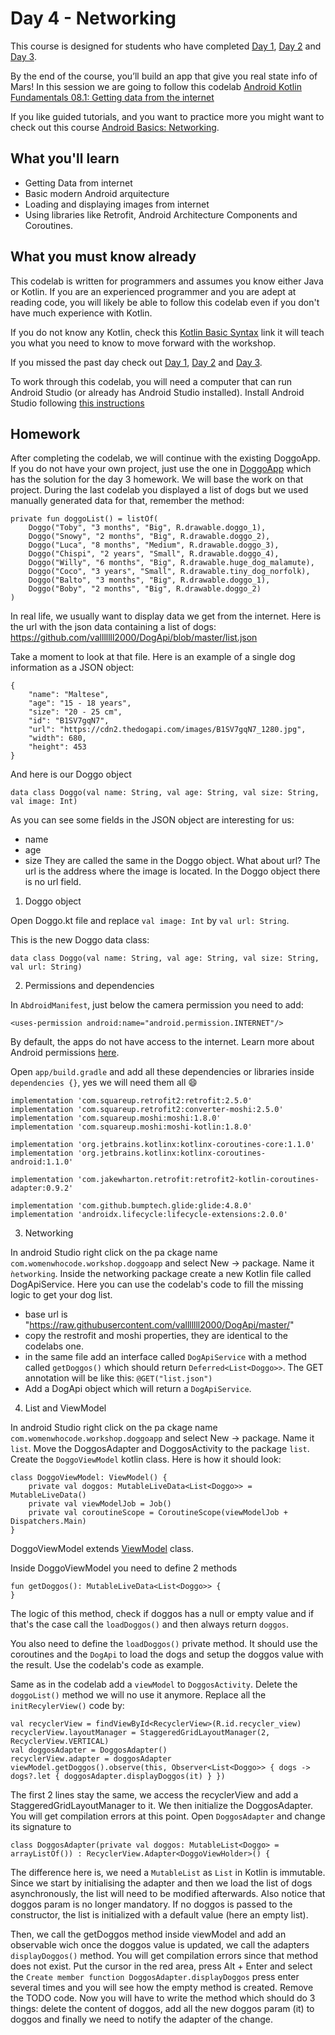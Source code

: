 # Day 4 - Networking

This course is designed for students who have completed [Day 1](https://github.com/WomenWhoCode/AndroidWorkshops_BCN/blob/master/Day%201%20-%20Kotlin%20Basics/),  [Day 2](https://github.com/WomenWhoCode/AndroidWorkshops_BCN/blob/master/Day%202%20-%20Android%20Basics/) and [Day 3](https://github.com/WomenWhoCode/AndroidWorkshops_BCN/blob/master/Day%203%20-%20Multi%20Screen%20Apps/). 

By the end of the course, you’ll build an app that give you real state info of Mars! In this session we are going to follow this codelab [Android Kotlin Fundamentals 08.1: Getting data from the internet](https://codelabs.developers.google.com/codelabs/kotlin-android-training-internet-data/index.html)

If you like guided tutorials, and you want to practice more you might want to check out this course [Android Basics: Networking](https://eu.udacity.com/course/android-basics-networking--ud843).  

## What you'll learn

- Getting Data from internet
- Basic modern Android arquitecture
- Loading and displaying images from internet
- Using libraries like Retrofit, Android Architecture Components and Coroutines.

## What you must know already

This codelab is written for programmers and assumes you know either Java or Kotlin. If you are an experienced programmer and you are adept at reading code, you will likely be able to follow this codelab even if you don't have much experience with Kotlin.

If you do not know any Kotlin, check this [Kotlin Basic Syntax](https://kotlinlang.org/docs/reference/basic-syntax.html) link it will teach you what you need to know to move forward with the workshop. 

If you missed the past day check out [Day 1](https://github.com/WomenWhoCode/AndroidWorkshops_BCN/blob/master/Day%201%20-%20Kotlin%20Basics/),  [Day 2](https://github.com/WomenWhoCode/AndroidWorkshops_BCN/blob/master/Day%202%20-%20Android%20Basics/) and [Day 3](https://github.com/WomenWhoCode/AndroidWorkshops_BCN/blob/master/Day%203%20-%20Multi%20Screen%20Apps/).

To work through this codelab, you will need a computer that can run Android Studio (or already has Android Studio installed). Install Android Studio following [this instructions](https://github.com/WomenWhoCode/AndroidWorkshops_BCN/blob/master/Installation.md)

## Homework
After completing the codelab, we will continue with the existing DoggoApp. If you do not have your own project, just use the one in [DoggoApp](https://github.com/WomenWhoCode/AndroidWorkshops_BCN/tree/homework-day4/Day%201%20-%20Kotlin%20Basics/DoggoApp) which has the solution for the day 3 homework. We will base the work on that project. During the last codelab you displayed a list of dogs but we used manually generated data for that, remember the method:

```
private fun doggoList() = listOf(
    Doggo("Toby", "3 months", "Big", R.drawable.doggo_1),
    Doggo("Snowy", "2 months", "Big", R.drawable.doggo_2),
    Doggo("Luca", "8 months", "Medium", R.drawable.doggo_3),
    Doggo("Chispi", "2 years", "Small", R.drawable.doggo_4),
    Doggo("Willy", "6 months", "Big", R.drawable.huge_dog_malamute),
    Doggo("Coco", "3 years", "Small", R.drawable.tiny_dog_norfolk),
    Doggo("Balto", "3 months", "Big", R.drawable.doggo_1),
    Doggo("Boby", "2 months", "Big", R.drawable.doggo_2)
)

```
In real life, we usually want to display data we get from the internet. Here is the url with the json data containing a list of dogs: https://github.com/valllllll2000/DogApi/blob/master/list.json

Take a moment to look at that file. Here is an example of a single dog information as a JSON object:
```
{
    "name": "Maltese",
    "age": "15 - 18 years",
    "size": "20 - 25 cm",
    "id": "B1SV7gqN7",
    "url": "https://cdn2.thedogapi.com/images/B1SV7gqN7_1280.jpg",
    "width": 680,
    "height": 453
}
```
And here is our Doggo object
```
data class Doggo(val name: String, val age: String, val size: String, val image: Int)
```
As you can see some fields in the JSON object are interesting for us:
* name
* age
* size
They are called the same in the Doggo object. What about url? The url is the address where the image is located. In the Doggo object there is no url field. 

1) Doggo object

Open Doggo.kt file and replace `val image: Int` by `val url: String`.

This is the new Doggo data class:
```
data class Doggo(val name: String, val age: String, val size: String, val url: String)
```

2) Permissions and dependencies

In `AbdroidManifest`, just below the camera permission you need to add:
```
<uses-permission android:name="android.permission.INTERNET"/>
```
By default, the apps do not have access to the internet. Learn more about Android permissions [here](https://developer.android.com/guide/topics/permissions/overview).

Open `app/build.gradle` and add all these dependencies or libraries inside `dependencies {}`, yes we will need them all :smile:
```
implementation 'com.squareup.retrofit2:retrofit:2.5.0'
implementation 'com.squareup.retrofit2:converter-moshi:2.5.0'
implementation 'com.squareup.moshi:moshi:1.8.0'
implementation 'com.squareup.moshi:moshi-kotlin:1.8.0'

implementation 'org.jetbrains.kotlinx:kotlinx-coroutines-core:1.1.0'
implementation 'org.jetbrains.kotlinx:kotlinx-coroutines-android:1.1.0'

implementation 'com.jakewharton.retrofit:retrofit2-kotlin-coroutines-adapter:0.9.2'

implementation 'com.github.bumptech.glide:glide:4.8.0'
implementation 'androidx.lifecycle:lifecycle-extensions:2.0.0'
```

  3) Networking
  
  In android Studio right click on the pa ckage name `com.womenwhocode.workshop.doggoapp` and select New -> package. Name it `ǹetworking`. Inside the networking package create a new Kotlin file called DogApiService. Here you can use the codelab's code to fill the missing logic to get your dog list.
  
  * base url is "https://raw.githubusercontent.com/valllllll2000/DogApi/master/"
  * copy the restrofit and moshi properties, they are identical to the codelabs one.
  * in the same file add an interface called `DogApiService` with a method called `getDoggos()` which should return `Deferred<List<Doggo>>`. The GET annotation will be like this: `@GET("list.json")`
  * Add a DogApi object which will return a `DogApiService`.
  
4) List and ViewModel

 In android Studio right click on the pa ckage name `com.womenwhocode.workshop.doggoapp` and select New -> package. Name it `list`. Move the DoggosAdapter and DoggosActivity to the package `list`. Create the `DoggoViewModel` kotlin class. Here is how it should look:
```
class DoggoViewModel: ViewModel() {
    private val doggos: MutableLiveData<List<Doggo>> = MutableLiveData()
    private val viewModelJob = Job()
    private val coroutineScope = CoroutineScope(viewModelJob + Dispatchers.Main)
}
```
DoggoViewModel extends [ViewModel](https://developer.android.com/topic/libraries/architecture/viewmodel) class. 

Inside DoggoViewModel you need to define 2 methods

```
fun getDoggos(): MutableLiveData<List<Doggo>> {     
}
```
The logic of this method, check if doggos has a null or empty value and if that's the case call the `loadDoggos()` and then always return `doggos`.

You also need to define the `loadDoggos()` private method. It should use the coroutines and the `DogApi` to load the dogs and setup the doggos value with the result. Use the codelab's code as example.

Same as in the codelab add a `viewModel` to `DoggosActivity`. 
Delete the `doggoList()` method we will no use it anymore. 
Replace all the `initRecylerView()` code by:
```
val recyclerView = findViewById<RecyclerView>(R.id.recycler_view)
recyclerView.layoutManager = StaggeredGridLayoutManager(2, RecyclerView.VERTICAL)
val doggosAdapter = DoggosAdapter()
recyclerView.adapter = doggosAdapter
viewModel.getDoggos().observe(this, Observer<List<Doggo>> { dogs -> dogs?.let { doggosAdapter.displayDoggos(it) } })
```
The first 2 lines stay the same, we access the recyclerView and add a StaggeredGridLayoutManager to it.
We then initialize the DoggosAdapter. You will get compilation errors at this point. 
Open `DoggosAdapter` and change its signature to 
```
class DoggosAdapter(private val doggos: MutableList<Doggo> = arrayListOf()) : RecyclerView.Adapter<DoggoViewHolder>() {
```
The difference here is, we need a `MutableList` as `List` in Kotlin is immutable. Since we start by initialising the adapter and then we load the list of dogs asynchronously, the list will need to be modified afterwards. Also notice that doggos param is no longer mandatory. If no doggos is passed to the constructor, the list is initialized with a default value (here an empty list).

Then, we call the getDoggos method inside viewModel and add an observable wich once the doggos value is updated, we call the adapters `displayDoggos()` method. You will get compilation errors since that method does not exist. Put the cursor in the red area, press Alt + Enter and select the `Create member function DoggosAdapter.displayDoggos` press enter several times and you will see how the empty method is created. Remove the TODO code. Now you will have to write the method which should do 3 things: delete the content of doggos, add all the new doggos param (it) to doggos and finally we need to notify the adapter of the change.
